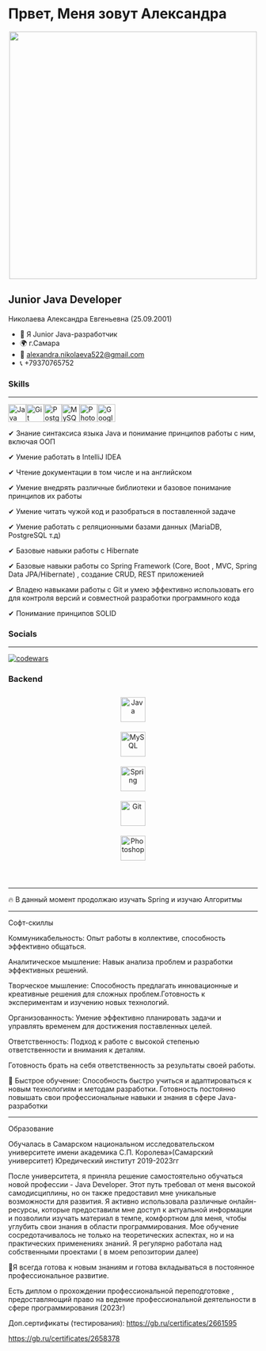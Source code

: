 Првет, Меня зовут Александра
==================================================================================================================================


<div id="header" align="center">
  <img src = "https://media.giphy.com/media/L1R1tvI9svkIWwpVYr/giphy.gif" width="500"/>
</div>

Junior Java Developer
--------------
Николаева Александра Евгеньевна (25.09.2001)
*   🌱 Я Junior Java-разработчик
*   🌍 г.Самара
*   📧 alexandra.nikolaeva522@gmail.com
*   📞 +79370765752
  

### Skills 
--------------
<p align="left">
<a href="https://www.oracle.com/java/" target="_blank" rel="noreferrer"><img src="https://raw.githubusercontent.com/danielcranney/readme-generator/main/public/icons/skills/java-colored.svg" width="36" height="36" alt="Java" /></a><a href="https://git-scm.com/" target="_blank" rel="noreferrer"><img src="https://raw.githubusercontent.com/danielcranney/readme-generator/main/public/icons/skills/git-colored.svg" width="36" height="36" alt="Git" /></a><a href="https://www.postgresql.org/" target="_blank" rel="noreferrer"><img src="https://raw.githubusercontent.com/danielcranney/readme-generator/main/public/icons/skills/postgresql-colored.svg" width="36" height="36" alt="PostgreSQL" /></a><a href="https://www.mysql.com/" target="_blank" rel="noreferrer"><img src="https://raw.githubusercontent.com/danielcranney/readme-generator/main/public/icons/skills/mysql-colored.svg" width="36" height="36" alt="MySQL" /></a><a href="https://www.adobe.com/uk/products/photoshop.html" target="_blank" rel="noreferrer"><img src="https://raw.githubusercontent.com/danielcranney/readme-generator/main/public/icons/skills/photoshop-colored.svg" width="36" height="36" alt="Photoshop" /></a><a href="https://cloud.google.com/" target="_blank" rel="noreferrer"><img src="https://raw.githubusercontent.com/danielcranney/readme-generator/main/public/icons/skills/googlecloud-colored.svg" width="36" height="36" alt="Google Cloud" /></a>
                    </p>
                    
✔ Знание синтаксиса языка Java и понимание принципов работы с ним, включая ООП

✔ Умение работать в IntelliJ IDEA 

✔ Чтение документации в том числе и на английском

✔ Умение внедрять различные библиотеки и базовое понимание принципов их работы

✔ Умение читать чужой код и разобраться в поставленной задаче

✔ Умение работать с реляционными базами данных (MariaDB, PostgreSQL т.д)

✔ Базовые навыки работы с Hibernate

✔ Базовые навыки работы со Spring Framework (Core, Boot , MVC, Spring Data JPA/Hibernate) , создание CRUD, REST приложенией

✔ Владею навыками работы с Git и умею эффективно использовать его для контроля версий и совместной разработки программного кода

✔ Понимание принципов SOLID



### Socials
--------------



[![codewars](https://www.codewars.com/users/Alexandra_Nikolaeva/badges/large)](https://www.codewars.com/users/Alexandra_Nikolaeva) 



### Backend  

<div align="center">  

<a href="https://www.java.com/" target="_blank"><img style="margin: 10px" src="https://profilinator.rishav.dev/skills-assets/java-original-wordmark.svg" alt="Java" height="50" /></a>  
<a href="https://www.mysql.com/" target="_blank"><img style="margin: 10px" src="https://profilinator.rishav.dev/skills-assets/mysql-original-wordmark.svg" alt="MySQL" height="50" /></a>  
<a href="https://docs.spring.io/spring-framework/docs/3.0.x/reference/expressions.html#:~:text=The%20Spring%20Expression%20Language%20(SpEL,and%20basic%20string%20templating%20functionality." target="_blank"><img style="margin: 10px" src="https://profilinator.rishav.dev/skills-assets/springio-icon.svg" alt="Spring" height="50" /></a>  
<a href="https://github.com/" target="_blank"><img style="margin: 10px" src="https://profilinator.rishav.dev/skills-assets/git-scm-icon.svg" alt="Git" height="50" /></a>  
<a href="https://www.adobe.com/in/products/photoshop.html" target="_blank"><img style="margin: 10px" src="https://profilinator.rishav.dev/skills-assets/photoshop-plain.svg" alt="Photoshop" height="50" /></a>  

</div>

</td><td valign="top" width="33%">



</td></tr></table>  

<br/>  


 

--------------

🔥 В данный момент продолжаю изучать Spring и изучаю Алгоритмы 




--------------

Софт-скиллы

 Коммуникабельность: Опыт работы в коллективе, способность эффективно общаться.
 
 Аналитическое мышление: Навык анализа проблем и разработки эффективных решений.
 
 Творческое мышление: Способность предлагать инновационные и креативные решения для сложных проблем.Готовность к экспериментам и изучению новых технологий.
 
 Организованность: Умение эффективно планировать задачи и управлять временем для достижения поставленных целей.
 
 Ответственность: Подход к работе с высокой степенью ответственности и внимания к деталям. 
 
 Готовность брать на себя ответственность за результаты своей работы.
 
💪 Быстрое обучение: Способность быстро учиться и адаптироваться к новым технологиям и методам разработки. Готовность постоянно повышать свои профессиональные навыки и знания в сфере Java-разработки



--------------
Образование

Обучалась в Самарском национальном исследовательском университете имени академика С.П. Королева»(Самарский университет)
Юредический институт
2019-2023гг

После университета, я приняла решение самостоятельно обучаться новой профессии - Java Developer. Этот путь требовал от меня высокой самодисциплины, но он также предоставил мне уникальные возможности для развития.
Я активно использовала различные онлайн-ресурсы, которые предоставили мне доступ к актуальной информации и позволили изучать материал в темпе, комфортном для меня, чтобы углубить свои знания в области программирования.
Мое обучение сосредотачивалось не только на теоретических аспектах, но и на практических применениях знаний. Я регулярно работала над собственными проектами ( в моем репозитории далее)

💪Я всегда готова к новым знаниям и готова вкладываться в постоянное профессиональное развитие.

Есть диплом о прохождении профессиональной переподготовке , предоставляющий право на ведение профессиональной деятельности в сфере программирования (2023г)

Доп.сертификаты (тестирования):
https://gb.ru/certificates/2661595

https://gb.ru/certificates/2658378

